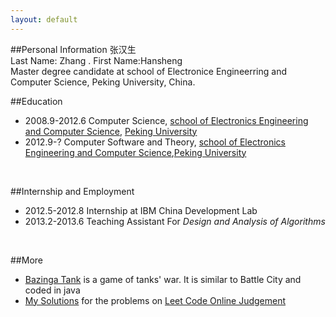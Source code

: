 ```yaml
---
layout: default
---
```

##Personal Information
张汉生<br/>
Last Name: Zhang . First Name:Hansheng<br/>
Master degree candidate at school of Electronice Engineerring and Computer Science, Peking University, China.

##Education

-	2008.9-2012.6 Computer Science, <a href ="http://eecs.pku.edu.cn/eecs_english/aboutUs.shtml">school of Electronics Engineering and Computer Science</a>, <a href = "http://english.pku.edu.cn/">Peking University</a>
-	2012.9-? Computer Software and Theory, <a href="http://eecs.pku.edu.cn/eecs_english/aboutUs.shtml">school of Electronics Engineering and Computer Science</a>,<a href="http://english.pku.edu.cn/">Peking University</a>

&nbsp;

##Internship and Employment

-	2012.5-2012.8 Internship at IBM China Development Lab
-	2013.2-2013.6 Teaching Assistant For <i>Design and Analysis of Algorithms</i>

&nbsp;

##More

- <a href="http://i.pku.edu.cn/trac/bazinga">Bazinga Tank</a> is a game of tanks' war. It is similar to  Battle City and coded in java
- <a href="http://www.cnblogs.com/zhanghs/category/456573.html">My Solutions</a> for the problems on <a href="http://leetcode.com/onlinejudge">Leet Code Online Judgement

